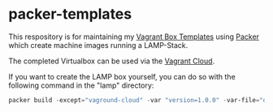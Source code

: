 # packer-templates

This respository is for maintaining my [Vagrant Box Templates](https://github.com/manhart/packer-templates) using [Packer](https://packer.io) which create machine images running a LAMP-Stack.

The completed Virtualbox can be used via the [Vagrant Cloud](https://app.vagrantup.com/manhart/boxes/lamp).

If you want to create the LAMP box yourself, you can do so with the following command in the "lamp" directory:

```PowerShell
packer build -except="vaground-cloud" -var "version=1.0.0" -var-file="debian-11.6-amd64.json" .\lamp.json
```
